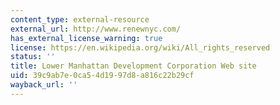 ```yaml
---
content_type: external-resource
external_url: http://www.renewnyc.com/
has_external_license_warning: true
license: https://en.wikipedia.org/wiki/All_rights_reserved
status: ''
title: Lower Manhattan Development Corporation Web site
uid: 39c9ab7e-0ca5-4d19-97d8-a816c22b29cf
wayback_url: ''
---
```

